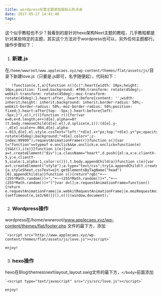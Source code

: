 ```yaml
---
title: wordpress任意主题添加鼠标心形点击
date: 2017-05-27 14:41:40
tags:
---
```

这个似乎教程也不少？我看到的是针对hexo架构Next主题的教程，几乎教程都是针对某些特定的主题，其实这个方法对于wordpress也可以，另外任何主题都行。
操作步骤如下：





1. ### 新建.js 
在`/home/wwwroot/www.applecaes.xyz/wp-content/themes/flat/assets/js/`目录下新建love.js（只要是.js即可，名字随便起），代码如下：

    `  !function(e,t,a){function n(){c(".heart{width: 10px;height: 10px;position: fixed;background: #f00;transform: rotate(45deg);-webkit-transform: rotate(45deg);-moz-transform: rotate(45deg);}.heart:after,.heart:before{content: '';width: inherit;height: inherit;background: inherit;border-radius: 50%;-webkit-border-radius: 50%;-moz-border-radius: 50%;position: fixed;}.heart:after{top: -5px;}.heart:before{left: -5px;}"),o(),r()}function r(){for(var e=0;e<d.length;e++)d[e].alpha<=0?(t.body.removeChild(d[e].el),d.splice(e,1)):(d[e].y--,d[e].scale+=.004,d[e].alpha-=.013,d[e].el.style.cssText="left:"+d[e].x+"px;top:"+d[e].y+"px;opacity:"+d[e].alpha+";transform:scale("+d[e].scale+","+d[e].scale+") rotate(45deg);background:"+d[e].color+";z-index:99999");requestAnimationFrame(r)}function o(){var t="function"==typeof e.onclick&&e.onclick;e.onclick=function(e){t&&t(),i(e)}}function i(e){var a=t.createElement("div");a.className="heart",d.push({el:a,x:e.clientX-5,y:e.clientY-5,scale:1,alpha:1,color:s()}),t.body.appendChild(a)}function c(e){var a=t.createElement("style");a.type="text/css";try{a.appendChild(t.createTextNode(e))}catch(t){a.styleSheet.cssText=e}t.getElementsByTagName("head")[0].appendChild(a)}function s(){return"rgb("+~~(255*Math.random())+","+~~(255*Math.random())+","+~~(255*Math.random())+")"}var d=[];e.requestAnimationFrame=function(){return e.requestAnimationFrame||e.webkitRequestAnimationFrame||e.mozRequestAnimationFrame||e.oRequestAnimationFrame||e.msRequestAnimationFrame||function(e){setTimeout(e,1e3/60)}}(),n()}(window,document);`

2. ### Wordpress操作
wordpress在/home/wwwroot/www.applecaes.xyz/wp-content/themes/flat/footer.php 文件的最下方，添加

    `<script src="http://www.applecaes.xyz/wp-content/themes/flat/assets/js/love.js"></script>`

    enjoy!




3. ### hexo操作
hexo在Blog\themes\next\layout\_layout.swig文件的最下方，```</body>```前面添加


    `<script type="text/javascript" src="/js/src/love.js"></script>`

	enjoy!